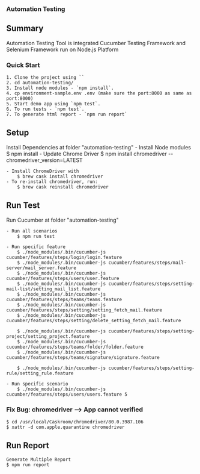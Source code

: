 ### Automation Testing 

## Summary
Automation Testing Tool is integrated Cucumber Testing Framework and Selenium Framework run on Node.js Platform

### Quick Start
    1. Clone the project using ``
    2. cd automation-testing/
    3. Install node modules - `npm install`.
    4. cp environment-sample.env .env (make sure the port:8000 as same as port:8000)
    5. Start demo app using `npm test`.
    6. To run tests - `npm test`.
    7. To generate html report - `npm run report`


## Setup
Install Dependencies at folder "automation-testing"
    - Install Node modules
        $ npm install
    - Update Chrome Driver
        $ npm install chromedriver --chromedriver_version=LATEST
    
    - Install ChromeDriver with
        $ brew cask install chromedriver
    - To re-install chromedriver, run:
        $ brew cask reinstall chromedriver

## Run Test
Run Cucumber at folder "automation-testing"
    
    - Run all scenarios
        $ npm run test

    - Run specific feature
        $ ./node_modules/.bin/cucumber-js cucumber/features/steps/login/login.feature
        $ ./node_modules/.bin/cucumber-js cucumber/features/steps/mail-server/mail_server.feature
        $ ./node_modules/.bin/cucumber-js cucumber/features/steps/users/user.feature
        $ ./node_modules/.bin/cucumber-js cucumber/features/steps/setting-mail-list/setting_mail_list.feature
        $ ./node_modules/.bin/cucumber-js cucumber/features/steps/teams/teams.feature        
        $ ./node_modules/.bin/cucumber-js cucumber/features/steps/setting/setting_fetch_mail.feature
        $ ./node_modules/.bin/cucumber-js cucumber/features/steps/setting/delete_setting_fetch_mail.feature

        $ ./node_modules/.bin/cucumber-js cucumber/features/steps/setting-project/setting_project.feature
        $ ./node_modules/.bin/cucumber-js cucumber/features/steps/teams/folder/folder.feature
        $ ./node_modules/.bin/cucumber-js cucumber/features/steps/teams/signature/signature.feature

        $ ./node_modules/.bin/cucumber-js cucumber/features/steps/setting-rule/setting_rule.feature
        
    - Run specific scenario
        $ ./node_modules/.bin/cucumber-js cucumber/features/steps/users/users.feature 5

### Fix Bug: chromedriver --> App cannot verified
    
    $ cd /usr/local/Caskroom/chromedriver/80.0.3987.106 
    $ xattr -d com.apple.quarantine chromedriver

## Run Report
    
    Generate Multiple Report
    $ npm run report
